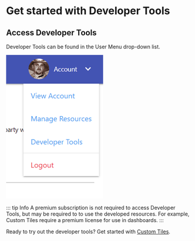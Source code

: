 # Get started with Developer Tools

## Access Developer Tools
Developer Tools can be found in the User Menu drop-down list.

<img src="./assets/access_developer_tools.png" alt="Access Developer Tool" class="zoomable-image" />

::: tip Info
A premium subscription is not required to access Developer Tools, but may be required to to use the developed resources. For example, Custom Tiles require a premium license for use in dashboards.
:::


Ready to try out the developer tools? Get started with [Custom Tiles](./custom-tiles/).